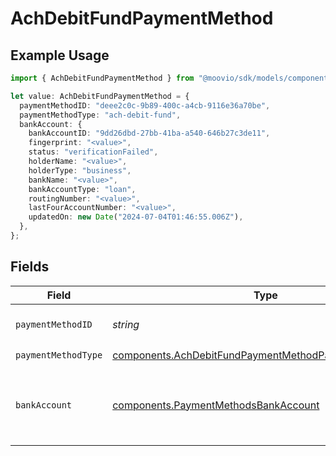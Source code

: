 # AchDebitFundPaymentMethod

## Example Usage

```typescript
import { AchDebitFundPaymentMethod } from "@moovio/sdk/models/components";

let value: AchDebitFundPaymentMethod = {
  paymentMethodID: "deee2c0c-9b89-400c-a4cb-9116e36a70be",
  paymentMethodType: "ach-debit-fund",
  bankAccount: {
    bankAccountID: "9dd26dbd-27bb-41ba-a540-646b27c3de11",
    fingerprint: "<value>",
    status: "verificationFailed",
    holderName: "<value>",
    holderType: "business",
    bankName: "<value>",
    bankAccountType: "loan",
    routingNumber: "<value>",
    lastFourAccountNumber: "<value>",
    updatedOn: new Date("2024-07-04T01:46:55.006Z"),
  },
};
```

## Fields

| Field                                                                                                                          | Type                                                                                                                           | Required                                                                                                                       | Description                                                                                                                    |
| ------------------------------------------------------------------------------------------------------------------------------ | ------------------------------------------------------------------------------------------------------------------------------ | ------------------------------------------------------------------------------------------------------------------------------ | ------------------------------------------------------------------------------------------------------------------------------ |
| `paymentMethodID`                                                                                                              | *string*                                                                                                                       | :heavy_check_mark:                                                                                                             | ID of the payment method.                                                                                                      |
| `paymentMethodType`                                                                                                            | [components.AchDebitFundPaymentMethodPaymentMethodType](../../models/components/achdebitfundpaymentmethodpaymentmethodtype.md) | :heavy_check_mark:                                                                                                             | N/A                                                                                                                            |
| `bankAccount`                                                                                                                  | [components.PaymentMethodsBankAccount](../../models/components/paymentmethodsbankaccount.md)                                   | :heavy_check_mark:                                                                                                             | A bank account as contained within a payment method.                                                                           |